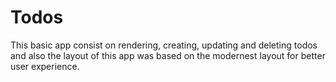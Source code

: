 # Todos
This basic app consist on rendering, creating, updating and deleting todos and also the layout of this app was based on the modernest layout for better user experience.
